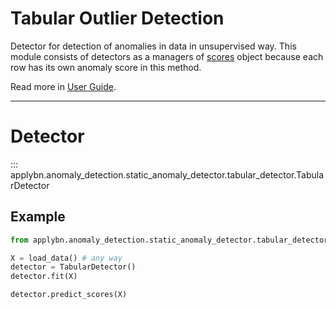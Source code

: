 # Tabular Outlier Detection

Detector for detection of anomalies in data in unsupervised way.
This module consists of detectors as a managers of [scores](scores.md) object
because each row has its own anomaly score in this method. 

Read more in [User Guide](../../user-guide/anomaly_detection_module/tabular_detection.md).

---

# Detector
::: applybn.anomaly_detection.static_anomaly_detector.tabular_detector.TabularDetector

## Example 

```python
from applybn.anomaly_detection.static_anomaly_detector.tabular_detector import TabularDetector

X = load_data() # any way
detector = TabularDetector()
detector.fit(X)

detector.predict_scores(X)
```
